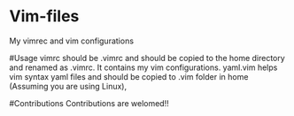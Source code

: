 # Vim-files
My vimrec and vim configurations

#Usage
vimrc should be .vimrc and should be copied to the home directory and renamed as .vimrc. It contains my vim configurations. yaml.vim helps vim syntax yaml files and should be copied to .vim folder in home (Assuming you are using Linux),

#Contributions
Contributions are welomed!!
